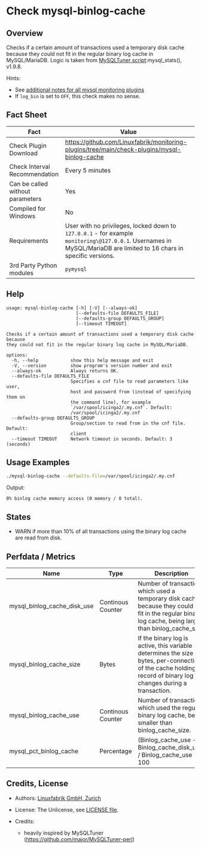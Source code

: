 # Check mysql-binlog-cache

## Overview

Checks if a certain amount of transactions used a temporary disk cache because they could not fit in the regular binary log cache in MySQL/MariaDB. Logic is taken from [MySQLTuner script](https://github.com/major/MySQLTuner-perl):mysql_stats(), v1.9.8.

Hints:

* See [additional notes for all mysql monitoring plugins](https://github.com/Linuxfabrik/monitoring-plugins/blob/main/PLUGINS-MYSQL.rst)
* If `log_bin` is set to `OFF`, this check makes no sense.


## Fact Sheet

| Fact | Value |
|----|----|
| Check Plugin Download                 | <https://github.com/Linuxfabrik/monitoring-plugins/tree/main/check-plugins/mysql-binlog-cache> |
| Check Interval Recommendation         | Every 5 minutes |
| Can be called without parameters      | Yes |
| Compiled for Windows                  | No |
| Requirements                          | User with no privileges, locked down to `127.0.0.1` - for example `monitoring\@127.0.0.1`. Usernames in MySQL/MariaDB are limited to 16 chars in specific versions. |
| 3rd Party Python modules              | `pymysql` |


## Help

```text
usage: mysql-binlog-cache [-h] [-V] [--always-ok]
                          [--defaults-file DEFAULTS_FILE]
                          [--defaults-group DEFAULTS_GROUP]
                          [--timeout TIMEOUT]

Checks if a certain amount of transactions used a temporary disk cache because
they could not fit in the regular binary log cache in MySQL/MariaDB.

options:
  -h, --help            show this help message and exit
  -V, --version         show program's version number and exit
  --always-ok           Always returns OK.
  --defaults-file DEFAULTS_FILE
                        Specifies a cnf file to read parameters like user,
                        host and password from (instead of specifying them on
                        the command line), for example
                        `/var/spool/icinga2/.my.cnf`. Default:
                        /var/spool/icinga2/.my.cnf
  --defaults-group DEFAULTS_GROUP
                        Group/section to read from in the cnf file. Default:
                        client
  --timeout TIMEOUT     Network timeout in seconds. Default: 3 (seconds)
```


## Usage Examples

```bash
./mysql-binlog-cache --defaults-file=/var/spool/icinga2/.my.cnf
```

Output:

```text
0% binlog cache memory access (0 memory / 0 total).
```


## States

* WARN if more than 10% of all transactions using the binary log cache are read from disk.


## Perfdata / Metrics

| Name | Type | Description |
|----|----|----|
| mysql_binlog_cache_disk_use | Continous Counter | Number of transactions which used a temporary disk cache because they could not fit in the regular binary log cache, being larger than binlog_cache_size. |
| mysql_binlog_cache_size | Bytes | If the binary log is active, this variable determines the size in bytes, per-connection, of the cache holding a record of binary log changes during a transaction. |
| mysql_binlog_cache_use | Continous Counter | Number of transaction which used the regular binary log cache, being smaller than binlog_cache_size. |
| mysql_pct_binlog_cache | Percentage | (Binlog_cache_use - Binlog_cache_disk_use) / Binlog_cache_use \* 100 |


## Credits, License

* Authors: [Linuxfabrik GmbH, Zurich](https://www.linuxfabrik.ch)

* License: The Unlicense, see [LICENSE file](https://unlicense.org/).

* Credits:

    * heavily inspired by MySQLTuner (<https://github.com/major/MySQLTuner-perl>)
